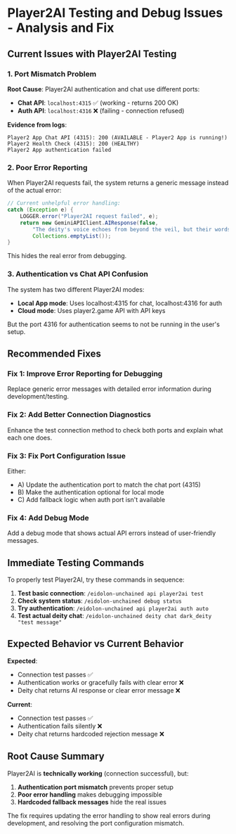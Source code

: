 # Player2AI Testing and Debug Issues - Analysis and Fix

## Current Issues with Player2AI Testing

### 1. **Port Mismatch Problem**
**Root Cause**: Player2AI authentication and chat use different ports:
- **Chat API**: `localhost:4315` ✅ (working - returns 200 OK)
- **Auth API**: `localhost:4316` ❌ (failing - connection refused)

**Evidence from logs**:
```
Player2 App Chat API (4315): 200 (AVAILABLE - Player2 App is running!)
Player2 Health Check (4315): 200 (HEALTHY)
Player2 App authentication failed
```

### 2. **Poor Error Reporting**
When Player2AI requests fail, the system returns a generic message instead of the actual error:

```java
// Current unhelpful error handling:
catch (Exception e) {
    LOGGER.error("Player2AI request failed", e);
    return new GeminiAPIClient.AIResponse(false, 
        "The deity's voice echoes from beyond the veil, but their words are lost in the void...", 
        Collections.emptyList());
}
```

This hides the real error from debugging.

### 3. **Authentication vs Chat API Confusion**
The system has two different Player2AI modes:
- **Local App mode**: Uses localhost:4315 for chat, localhost:4316 for auth
- **Cloud mode**: Uses player2.game API with API keys

But the port 4316 for authentication seems to not be running in the user's setup.

## Recommended Fixes

### Fix 1: Improve Error Reporting for Debugging
Replace generic error messages with detailed error information during development/testing.

### Fix 2: Add Better Connection Diagnostics
Enhance the test connection method to check both ports and explain what each one does.

### Fix 3: Fix Port Configuration Issue
Either:
- A) Update the authentication port to match the chat port (4315)
- B) Make the authentication optional for local mode
- C) Add fallback logic when auth port isn't available

### Fix 4: Add Debug Mode
Add a debug mode that shows actual API errors instead of user-friendly messages.

## Immediate Testing Commands

To properly test Player2AI, try these commands in sequence:

1. **Test basic connection**: `/eidolon-unchained api player2ai test`
2. **Check system status**: `/eidolon-unchained debug status` 
3. **Try authentication**: `/eidolon-unchained api player2ai auth auto`
4. **Test actual deity chat**: `/eidolon-unchained deity chat dark_deity "test message"`

## Expected Behavior vs Current Behavior

**Expected**:
- Connection test passes ✅ 
- Authentication works or gracefully fails with clear error ❌
- Deity chat returns AI response or clear error message ❌

**Current**:
- Connection test passes ✅
- Authentication fails silently ❌ 
- Deity chat returns hardcoded rejection message ❌

## Root Cause Summary

Player2AI is **technically working** (connection successful), but:
1. **Authentication port mismatch** prevents proper setup
2. **Poor error handling** makes debugging impossible
3. **Hardcoded fallback messages** hide the real issues

The fix requires updating the error handling to show real errors during development, and resolving the port configuration mismatch.
